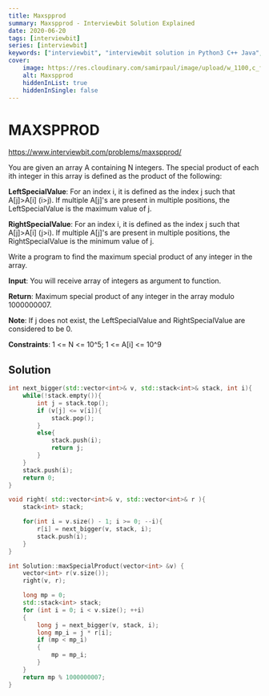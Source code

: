 ```yaml
---
title: Maxspprod
summary: Maxspprod - Interviewbit Solution Explained
date: 2020-06-20
tags: [interviewbit]
series: [interviewbit]
keywords: ["interviewbit", "interviewbit solution in Python3 C++ Java", "Maxspprod Solution Explained"]
cover:
    image: https://res.cloudinary.com/samirpaul/image/upload/w_1100,c_fit,co_rgb:FFFFFF,l_text:Arial_75_bold:Maxspprod - Solution Explained/problem-solving.webp
    alt: Maxspprod
    hiddenInList: true
    hiddenInSingle: false
---
```


# MAXSPPROD

https://www.interviewbit.com/problems/maxspprod/

You are given an array A containing N integers. The special product of each ith integer in this array is defined as the product of the following:

**LeftSpecialValue**: For an index i, it is defined as the index j such that A[j]>A[i] (i>j). If multiple A[j]'s are present in multiple positions, the LeftSpecialValue is the maximum value of j. 

**RightSpecialValue**: For an index i, it is defined as the index j such that A[j]>A[i] (j>i). If multiple A[j]'s are present in multiple positions, the RightSpecialValue is the minimum value of j.

Write a program to find the maximum special product of any integer in the array.

**Input**: You will receive array of integers as argument to function.

**Return**: Maximum special product of any integer in the array modulo 1000000007.

**Note**: If j does not exist, the LeftSpecialValue and RightSpecialValue are considered to be 0.

**Constraints**: 1 <= N <= 10^5; 1 <= A[i] <= 10^9


## Solution

```cpp
int next_bigger(std::vector<int>& v, std::stack<int>& stack, int i){
    while(!stack.empty()){
        int j = stack.top();
        if (v[j] <= v[i]){
            stack.pop();
        }
        else{
            stack.push(i);
            return j;
        }
    }
    stack.push(i);
    return 0;
}

void right( std::vector<int>& v, std::vector<int>& r ){
    stack<int> stack;

    for(int i = v.size() - 1; i >= 0; --i){
        r[i] = next_bigger(v, stack, i);
        stack.push(i);
    }
}

int Solution::maxSpecialProduct(vector<int> &v) {
    vector<int> r(v.size());
    right(v, r);

    long mp = 0;
    std::stack<int> stack;
    for (int i = 0; i < v.size(); ++i)
    {
        long j = next_bigger(v, stack, i);
        long mp_i = j * r[i];
        if (mp < mp_i)
        {
            mp = mp_i;
        }
    }
    return mp % 1000000007;
}
```

